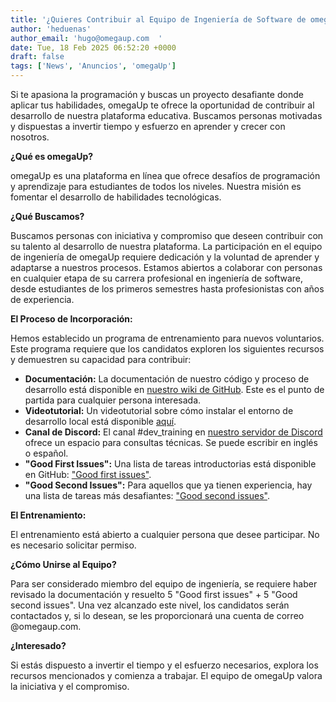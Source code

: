 ```yaml
---
title: '¿Quieres Contribuir al Equipo de Ingeniería de Software de omegaUp?'
author: 'heduenas'
author_email: 'hugo@omegaup.com  '
date: Tue, 18 Feb 2025 06:52:20 +0000
draft: false
tags: ['News', 'Anuncios', 'omegaUp']
---
```


Si te apasiona la programación y buscas un proyecto desafiante donde aplicar tus habilidades, omegaUp te ofrece la oportunidad de contribuir al desarrollo de nuestra plataforma educativa.  Buscamos personas motivadas y dispuestas a invertir tiempo y esfuerzo en aprender y crecer con nosotros.

**¿Qué es omegaUp?**

omegaUp es una plataforma en línea que ofrece desafíos de programación y aprendizaje para estudiantes de todos los niveles.  Nuestra misión es fomentar el desarrollo de habilidades tecnológicas.

**¿Qué Buscamos?**

Buscamos personas con iniciativa y compromiso que deseen contribuir con su talento al desarrollo de nuestra plataforma.  La participación en el equipo de ingeniería de omegaUp requiere dedicación y la voluntad de aprender y adaptarse a nuestros procesos. Estamos abiertos a colaborar con personas en cualquier etapa de su carrera profesional en ingeniería de software, desde estudiantes de los primeros semestres hasta profesionistas con años de experiencia.

**El Proceso de Incorporación:**

Hemos establecido un programa de entrenamiento para nuevos voluntarios.  Este programa requiere que los candidatos exploren los siguientes recursos y demuestren su capacidad para contribuir:

*   **Documentación:** La documentación de nuestro código y proceso de desarrollo está disponible en [nuestro wiki de GitHub](https://github.com/omegaup/omegaup/wiki).  Este es el punto de partida para cualquier persona interesada.
*   **Videotutorial:** Un videotutorial sobre cómo instalar el entorno de desarrollo local está disponible [aquí](https://www.youtube.com/watch?v=H1PG4Dvje88).
*   **Canal de Discord:**  El canal \#dev\_training en [nuestro servidor de Discord](https://discord.com/invite/K3JFd9d3wk) ofrece un espacio para consultas técnicas. Se puede escribir en inglés o español.
*   **"Good First Issues":**  Una lista de tareas introductorias está disponible en GitHub: ["Good first issues"](https://github.com/omegaup/omegaup/issues?q=is%3Aissue+is%3Aopen+label%3A%22Good+first+issue%22).
*   **"Good Second Issues":**  Para aquellos que ya tienen experiencia, hay una lista de tareas más desafiantes: ["Good second issues"](https://github.com/omegaup/omegaup/issues?q=is%3Aissue+is%3Aopen+label%3A%22Good+second+issue%22).

**El Entrenamiento:**

El entrenamiento está abierto a cualquier persona que desee participar.  No es necesario solicitar permiso.

**¿Cómo Unirse al Equipo?**

Para ser considerado miembro del equipo de ingeniería, se requiere haber revisado la documentación y resuelto 5 "Good first issues" + 5 "Good second issues".  Una vez alcanzado este nivel, los candidatos serán contactados y, si lo desean, se les proporcionará una cuenta de correo @omegaup.com.

**¿Interesado?**

Si estás dispuesto a invertir el tiempo y el esfuerzo necesarios, explora los recursos mencionados y comienza a trabajar.  El equipo de omegaUp valora la iniciativa y el compromiso.
